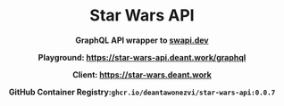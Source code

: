 <div align="center">

# Star Wars API

**GraphQL API wrapper to [swapi.dev](https://swapi.dev)**

**Playground: https://star-wars-api.deant.work/graphql**

**Client: https://star-wars.deant.work**



**GitHub Container Registry:`ghcr.io/deantawonezvi/star-wars-api:0.0.7`**

</div>

